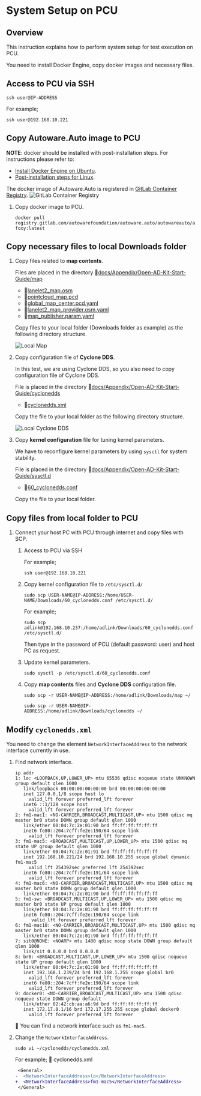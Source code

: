 # System Setup on PCU

## Overview

This instruction explains how to perform system setup for test execution on PCU.

You need to install Docker Engine, copy docker images and necessary files.

## Access to PCU via SSH

```console
ssh user@IP-ADDRESS
```

For example;

```console
ssh user@192.168.10.221
```

## Copy Autoware.Auto image to PCU

**NOTE**: docker should be installed with post-installation steps. For instructions please refer to:

- [Install Docker Engine on Ubuntu](https://docs.docker.com/engine/install/ubuntu).
- [Post-installation steps for Linux](https://docs.docker.com/engine/install/linux-postinstall).

The docker image of Autoware.Auto is registered in [GitLab Container Registry](https://gitlab.com/autowarefoundation/autoware.auto/AutowareAuto/container_registry/2511358).
![GitLab Container Registry](images/system-setup-pcu/gitlab-cr.png)

1. Copy docker image to PCU.

   ```console
   docker pull registry.gitlab.com/autowarefoundation/autoware.auto/autowareauto/arm64/openadkit-foxy:latest
   ```

## Copy necessary files to local Downloads folder

1. Copy files related to **map contents**.

   Files are placed in the directory :file_folder:[docs/Appendix/Open-AD-Kit-Start-Guide/map](../../../version-1.0/start-guide/installation/map)

   - :page_facing_up:[lanelet2_map.osm](../../../version-1.0/start-guide/installation/map/kashiwanoha/lanelet2_map.osm)
   - :page_facing_up:[pointcloud_map.pcd](../../../version-1.0/start-guide/installation/map/kashiwanoha/pointcloud_map.pcd)
   - :page_facing_up:[global_map_center.pcd.yaml](../../../version-1.0/start-guide/installation/map/kashiwanoha/global_map_center.pcd.yaml)
   - :page_facing_up:[lanelet2_map_provider.osm.yaml](../../../version-1.0/start-guide/installation/map/kashiwanoha/lanelet2_map_provider.osm.yaml)
   - :page_facing_up:[map_publisher.param.yaml](../../../version-1.0/start-guide/installation/map/kashiwanoha/map_publisher.param.yaml)

   Copy files to your local folder (Downloads folder as example) as the following directory structure.

   ![Local Map](images/system-setup-pcu/local_map.png)

1. Copy configuration file of **Cyclone DDS**.

   In this test, we are using Cyclone DDS, so you also need to copy configuration file of Cyclone DDS.

   File is placed in the directory :file_folder:[docs/Appendix/Open-AD-Kit-Start-Guide/cyclonedds](cyclonedds)

   - :page_facing_up:[cyclonedds.xml](cyclonedds/cyclonedds.xml)

   Copy the file to your local folder as the following directory structure.

   ![Local Cyclone DDS](images/system-setup-pcu/local_cyclonedds.png)

1. Copy **kernel configuration** file for tuning kernel parameters.

   We have to reconfigure kernel parameters by using `sysctl` for system stability.

   File is placed in the directory :file_folder:[docs/Appendix/Open-AD-Kit-Start-Guide/sysctl.d](sysctl.d)

   - :page_facing_up:[60_cyclonedds.conf](sysctl.d/60_cyclonedds.conf)

   Copy the file to your local folder.

## Copy files from local folder to PCU

1. Connect your host PC with PCU through internet and copy files with SCP.

   1. Access to PCU via SSH

      For example;

      ```console
      ssh user@192.168.10.221
      ```

   1. Copy kernel configuration file to `/etc/sysctl.d/`

      ```console
      sudo scp USER-NAME@IP-ADDRESS:/home/USER-NAME/Downloads/60_cyclonedds.conf /etc/sysctl.d/
      ```

      For example;

      ```console
      sudo scp adlink@192.168.10.237:/home/adlink/Downloads/60_cyclonedds.conf /etc/sysctl.d/
      ```

      Then type in the password of PCU (default password: user) and host PC as request.

   1. Update kernel parameters.

      ```console
      sudo sysctl -p /etc/sysctl.d/60_cyclonedds.conf
      ```

   1. Copy **map contents** files and **Cyclone DDS** configuration file.

      ```console
      sudo scp -r USER-NAME@IP-ADDRESS:/home/adlink/Downloads/map ~/
      ```

      ```console
      sudo scp -r USER-NAME@IP-ADDRESS:/home/adlink/Downloads/cyclonedds ~/
      ```

## Modify `cyclonedds.xml`

You need to change the element `NetworkInterfaceAddress` to the network interface currently in use.

1. Find network interface.

   ```console
   ip addr
   1: lo: <LOOPBACK,UP,LOWER_UP> mtu 65536 qdisc noqueue state UNKNOWN group default qlen 1000
      link/loopback 00:00:00:00:00:00 brd 00:00:00:00:00:00
      inet 127.0.0.1/8 scope host lo
        valid_lft forever preferred_lft forever
      inet6 ::1/128 scope host
        valid_lft forever preferred_lft forever
   2: fm1-mac1: <NO-CARRIER,BROADCAST,MULTICAST,UP> mtu 1500 qdisc mq master br0 state DOWN group default qlen 1000
      link/ether 00:04:7c:2e:01:90 brd ff:ff:ff:ff:ff:ff
      inet6 fe80::204:7cff:fe2e:190/64 scope link
        valid_lft forever preferred_lft forever
   3: fm1-mac5: <BROADCAST,MULTICAST,UP,LOWER_UP> mtu 1500 qdisc mq state UP group default qlen 1000
      link/ether 00:04:7c:2e:01:91 brd ff:ff:ff:ff:ff:ff
      inet 192.168.10.221/24 brd 192.168.10.255 scope global dynamic fm1-mac5
        valid_lft 254392sec preferred_lft 254392sec
      inet6 fe80::204:7cff:fe2e:191/64 scope link
        valid_lft forever preferred_lft forever
   4: fm1-mac6: <NO-CARRIER,BROADCAST,MULTICAST,UP> mtu 1500 qdisc mq master br0 state DOWN group default qlen 1000
      link/ether 00:04:7c:2e:01:90 brd ff:ff:ff:ff:ff:ff
   5: fm1-sw: <BROADCAST,MULTICAST,UP,LOWER_UP> mtu 1500 qdisc mq master br0 state UP group default qlen 1000
      link/ether 00:04:7c:2e:01:90 brd ff:ff:ff:ff:ff:ff
      inet6 fe80::204:7cff:fe2e:190/64 scope link
         valid_lft forever preferred_lft forever
   6: fm1-mac10: <NO-CARRIER,BROADCAST,MULTICAST,UP> mtu 1500 qdisc mq master br0 state DOWN group default qlen 1000
      link/ether 00:04:7c:2e:01:90 brd ff:ff:ff:ff:ff:ff
   7: sit0@NONE: <NOARP> mtu 1480 qdisc noop state DOWN group default qlen 1000
      link/sit 0.0.0.0 brd 0.0.0.0
   8: br0: <BROADCAST,MULTICAST,UP,LOWER_UP> mtu 1500 qdisc noqueue state UP group default qlen 1000
      link/ether 00:04:7c:2e:01:90 brd ff:ff:ff:ff:ff:ff
      inet 192.168.1.239/24 brd 192.168.1.255 scope global br0
        valid_lft forever preferred_lft forever
      inet6 fe80::204:7cff:fe2e:190/64 scope link
        valid_lft forever preferred_lft forever
   9: docker0: <NO-CARRIER,BROADCAST,MULTICAST,UP> mtu 1500 qdisc noqueue state DOWN group default
      link/ether 02:42:cb:aa:a6:9d brd ff:ff:ff:ff:ff:ff
      inet 172.17.0.1/16 brd 172.17.255.255 scope global docker0
        valid_lft forever preferred_lft forever
   ```

   :speech_balloon: You can find a network interface such as `fm1-mac5`.

1. Change the `NetworkInterfaceAddress`.

   ```console
   sudo vi ~/cyclonedds/cyclonedds.xml
   ```

   For example; :page_facing_up: cyclonedds.xml

   ```diff
    <General>
   -  <NetworkInterfaceAddress>lo</NetworkInterfaceAddress>
   +  <NetworkInterfaceAddress>fm1-mac5</NetworkInterfaceAddress>
    </General>

   ```
